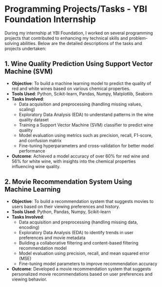 # Programming Projects/Tasks - YBI Foundation Internship

During my internship at YBI Foundation, I worked on several programming projects that contributed to enhancing my technical skills and problem-solving abilities. Below are the detailed descriptions of the tasks and projects undertaken:

## 1. **Wine Quality Prediction Using Support Vector Machine (SVM)**
   - **Objective**: To build a machine learning model to predict the quality of red and white wines based on various chemical properties.
   - **Tools Used**: Python, Scikit-learn, Pandas, Numpy, Matplotlib, Seaborn
   - **Tasks Involved**:
     - Data acquisition and preprocessing (handling missing values, scaling)
     - Exploratory Data Analysis (EDA) to understand patterns in the wine quality dataset
     - Training a Support Vector Machine (SVM) classifier to predict wine quality
     - Model evaluation using metrics such as precision, recall, F1-score, and confusion matrix
     - Fine-tuning hyperparameters and cross-validation for better model performance
   - **Outcome**: Achieved a model accuracy of over 60% for red wine and 56% for white wine, with insights into the chemical properties influencing wine quality.

## 2. **Movie Recommendation System Using Machine Learning**
   - **Objective**: To build a recommendation system that suggests movies to users based on their viewing preferences and history.
   - **Tools Used**: Python, Pandas, Numpy, Scikit-learn
   - **Tasks Involved**:
     - Data acquisition and preprocessing (handling missing data, encoding)
     - Exploratory Data Analysis (EDA) to identify trends in user preferences and movie metadata
     - Building a collaborative filtering and content-based filtering recommendation model
     - Model evaluation using precision, recall, and mean squared error (MSE)
     - Fine-tuning model parameters to improve recommendation accuracy
   - **Outcome**: Developed a movie recommendation system that suggests personalized movie recommendations based on user preferences and viewing behavior.
